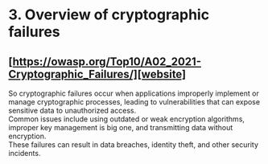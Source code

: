# 3. Overview of cryptographic failures

## [https://owasp.org/Top10/A02_2021-Cryptographic_Failures/][website]

So cryptographic failures occur when applications improperly implement or manage cryptographic processes, leading to vulnerabilities that can expose sensitive data to unauthorized access.\
Common issues include using outdated or weak encryption algorithms, improper key management is big one, and transmitting data without encryption.\
These failures can result in data breaches, identity theft, and other security incidents.